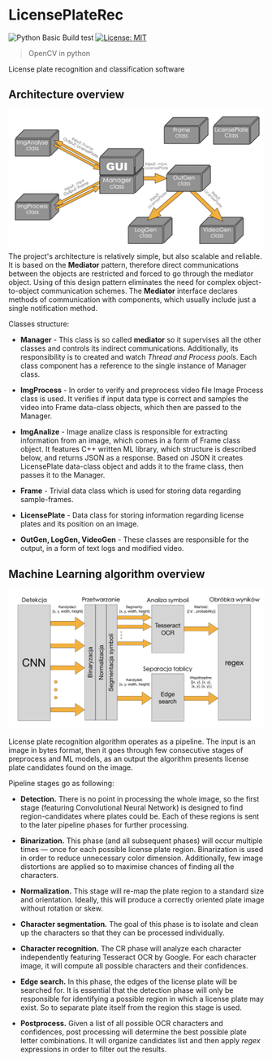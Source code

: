 # LicensePlateRec
![Python Basic Build test](https://github.com/grzes5003/LicensePlateRec/workflows/Python%20Basic%20Build%20test/badge.svg)
[![License: MIT](https://img.shields.io/badge/License-MIT-yellow.svg)](https://opensource.org/licenses/MIT)
> OpenCV in python 
 
License plate recognition and classification software

## Architecture overview
![alt text](https://github.com/grzes5003/LicensePlateRec/blob/ml-flexing/readme/Arch_diagram.png)
The project's architecture is relatively simple, but also scalable and reliable.
It is based on the **Mediator** pattern, therefore direct communications between the objects are restricted and forced to
go through the mediator object. Using of this design pattern eliminates the need for complex object-to-object communication schemes.
The **Mediator** interface declares methods of communication with components, which usually include just a single notification method. 

Classes structure:
* **Manager** - This class is so called **mediator** so it supervises all the other classes and controls its indirect communications.
Additionally, its responsibility is to created and watch *Thread and Process pools*. Each class component has a reference to the single 
instance of Manager class.

* **ImgProcess** - In order to verify and preprocess video file Image Process class is used. It verifies if input data type is correct and 
samples the video into Frame data-class objects, which then are passed to the Manager.

* **ImgAnalize** - Image analize class is responsible for extracting information from an image, which comes in a form of Frame class object.
It features C++ written ML library, which structure is described below, and returns JSON as a response. Based on JSON it creates LicensePlate
data-class object and adds it to the frame class, then passes it to the Manager.

* **Frame** - Trivial data class which is used for storing data regarding sample-frames.

* **LicensePlate** - Data class for storing information regarding license plates and its position on an image.

* **OutGen, LogGen, VideoGen** - These classes are responsible for the output, in a form of text logs and modified video.
## Machine Learning algorithm overview
![alt text](https://github.com/grzes5003/LicensePlateRec/blob/ml-flexing/readme/ML_diagram.png)

License plate recognition algorithm operates as a pipeline. The input is an image in bytes format, then it goes through 
few consecutive stages of preprocess and ML models, as an output the algorithm presents license plate candidates found on the image.

Pipeline stages go as following:
* **Detection.** There is no point in processing the whole image, so the first stage (featuring Convolutional Neural Network) 
is designed to find region-candidates where plates could be. Each of these regions is sent to the later pipeline phases for further processing.

* **Binarization.** This phase (and all subsequent phases) will occur multiple times — once for each possible license plate region.
Binarization is used in order to reduce unnecessary  color dimension. Additionally, few image distortions are applied so to maximise
chances of finding all the characters.

* **Normalization.** This stage will re-map the plate region to a standard size and orientation. 
Ideally, this will produce a correctly oriented plate image without rotation or skew.

* **Character segmentation.** The goal of this phase is to isolate and clean up the characters so that they can be processed individually.

* **Character recognition.** The CR phase will analyze each character independently featuring Tesseract OCR by Google.
 For each character image, it will compute all possible characters and their confidences.
 
* **Edge search.** In this phase, the edges of the license plate will be searched for. 
 It is essential that the detection phase will only be responsible for identifying a possible region in which a license plate may exist. 
 So to separate plate itself from the region this stage is used.

* **Postprocess.** Given a list of all possible OCR characters and confidences, post processing will determine the best possible plate letter combinations.
It will organize candidates list and then apply *regex* expressions in order to filter out the results. 